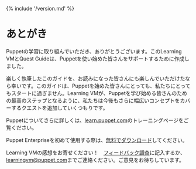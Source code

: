 {% include '/version.md' %}

# あとがき

Puppetの学習に取り組んでいただき、ありがとうございます。このLearning VMとQuest Guideは、Puppetを使い始めた皆さんをサポートするために作成しました。

楽しく執筆したこのガイドを、お読みになった皆さんにも楽しんでいただけたなら幸いです。このガイドは、Puppetを始めた皆さんにとっても、私たちにとってもスタートに過ぎません。Learning VMが、Puppetを学び始める皆さんのための最高のステップとなるように、私たちは今後もさらに幅広いコンセプトをカバーするクエストを追加していくつもりです。

Puppetについてさらに詳しくは、[learn.puppet.com](https://learn.puppet.com)のトレーニングページをご覧ください。

Puppet Enterpriseを初めて使用する際は、[無料でダウンロード](https://puppet.com/download-puppet-enterprise)してください。

Learning VMの感想をお寄せください！　[フィードバック調査](http://puppetlabs.Learning-VM-Feedback.sgizmo.com/s3/)に記入するか、[learningvm@puppet.com](mailto:learningvm@puppet.com)までご連絡ください。ご意見をお待ちしています。

